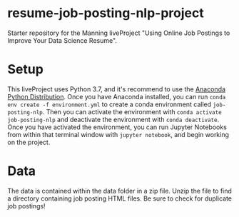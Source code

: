 # resume-job-posting-nlp-project
Starter repository for the Manning liveProject "Using Online Job Postings to Improve Your Data Science Resume".

# Setup
This liveProject uses Python 3.7, and it's recommend to use the [Anaconda Python Distribution](https://www.anaconda.com/distribution/#download-section).  Once you have Anaconda installed, you can run `conda env create -f environment.yml` to create a conda environment called `job-posting-nlp`.  Then you can activate the environment with `conda activate job-posting-nlp` and deactivate the environment with `conda deactivate`.  Once you have activated the environment, you can run Jupyter Notebooks from within that terminal window with `jupyter notebook`, and begin working on the project.

# Data
The data is contained within the data folder in a zip file.  Unzip the file to find a directory containing job posting HTML files.  Be sure to check for duplicate job postings!
